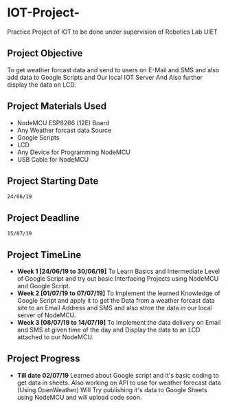 # IOT-Project-
Practice Project of IOT to be done under supervision of Robotics Lab UIET


## Project Objective
To get weather forcast data and send to users on E-Mail and SMS and also add data to Google Scripts and Our local IOT Server And Also further display the data on LCD.
  
## Project Materials Used
- NodeMCU ESP8266 (12E) Board
- Any Weather forcast data Source
- Google Scripts
- LCD 
- Any Device for Programming NodeMCU
- USB Cable for NodeMCU


## Project Starting Date
    24/06/19
        
        
## Project Deadline
    15/07/19
    
    
## Project TimeLine
- **Week 1 [24/06/19 to 30/06/19]**
    To Learn Basics and Intermediate Level of Google Script and try out basic Interfacing Projects using NodeMCU and Google Script.  
- **Week 2 [01/07/19 to 07/07/19]** 
    To Implement the learned Knowledge of Google Script and apply it to get the Data from a weather forcast data site to an Email Address and SMS and also stroe the data in our local server of NodeMCU.            
- **Week 3 [08/07/19 to 14/07/19]**
    To implement the data delivery on Email and SMS at given time of the day and Display the data to an LCD attached to our NodeMCU.            

## Project Progress
- **Till date 02/07/19**
    Learned about Google script and it's basic coding to get data in sheets.
    Also working on API to use for weather forecast data (Using OpenWeather)
    Will Try publishing it's data to Google Sheets using NodeMCU and will upload code soon.

    
